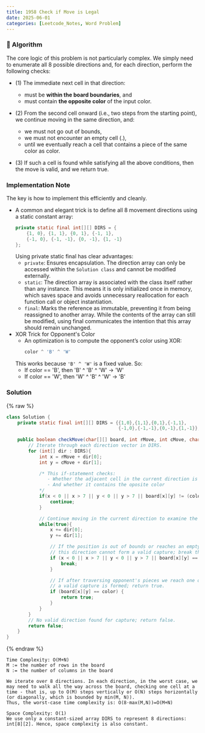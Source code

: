 ```yaml
---
title: 1958 Check if Move is Legal
date: 2025-06-01
categories: [Leetcode_Notes, Word Problem]
---
```


### 📌 Algorithm
The core logic of this problem is not particularly complex. We simply need to enumerate all 8 possible directions and, for each direction, perform the following checks:

- (1) The immediate next cell in that direction:
    - must be **within the board boundaries**, and
    - must contain **the opposite color** of the input color.

- (2) From the second cell onward (i.e., two steps from the starting point), we continue moving in the same direction, and:
    - we must not go out of bounds,
    - we must not encounter an empty cell (.),
    - until we eventually reach a cell that contains a piece of the same color as color.

- (3) If such a cell is found while satisfying all the above conditions, then the move is valid, and we return true.

### Implementation Note
The key is how to implement this efficiently and cleanly.
- A common and elegant trick is to define all 8 movement directions using a static constant array:
    ```java
    private static final int[][] DIRS = {
        {1, 0}, {1, 1}, {0, 1}, {-1, 1},
        {-1, 0}, {-1, -1}, {0, -1}, {1, -1}
    };
    ```
    Using private static final has clear advantages:
    - ```private```: Ensures encapsulation. The direction array can only be accessed within the ```Solution class``` and cannot be modified externally.
    - ```static```: The direction array is associated with the class itself rather than any instance. This means it is only initialized once in memory, which saves space and avoids unnecessary reallocation for each function call or object instantiation.
    - ```final```: Marks the reference as immutable, preventing it from being reassigned to another array. While the contents of the array can still be modified, using final communicates the intention that this array should remain unchanged.
- XOR Trick for Opponent's Color
    - An optimization is to compute the opponent’s color using XOR:
        ```java
        color ^ 'B' ^ 'W'
        ```
    This works because ```'B' ^ 'W'``` is a fixed value. So:
    - If color == 'B', then 'B' ^ 'B' ^ 'W' → 'W'
    - If color == 'W', then 'W' ^ 'B' ^ 'W' → 'B'

### Solution
{% raw %}
```java
class Solution {
    private static final int[][] DIRS = {{1,0},{1,1},{0,1},{-1,1},
                                         {-1,0},{-1,-1},{0,-1},{1,-1}};
       
    public boolean checkMove(char[][] board, int rMove, int cMove, char color) {
        // Iterate through each direction vector in DIRS.
        for (int[] dir : DIRS){
            int x = rMove + dir[0];
            int y = cMove + dir[1];

            /* This if-statement checks:
               - Whether the adjacent cell in the current direction is within the board;
               - And whether it contains the oposite color
            */
            if(x < 0 || x > 7 || y < 0 || y > 7 || board[x][y] != (color ^ 'B' ^ 'W')){
                continue;
            }

            // Continue moving in the current direction to examine the next cells.
            while(true){
                x += dir[0];
                y += dir[1];

                // If the position is out of bounds or reaches an empty cell,
                // this direction cannot form a valid capture; break the loop.
                if (x < 0 || x > 7 || y < 0 || y > 7 || board[x][y] == '.') {
                    break;
                }

                // If after traversing opponent's pieces we reach one of our own,
                // a valid capture is formed; return true.
                if (board[x][y] == color) {
                    return true;
                }
            }
        }
        // No valid direction found for capture; return false.
        return false;
    }
}
```
{% endraw %}

```
Time Complexity: O(M+N)
M := the number of rows in the board
N := the number of columns in the board

We iterate over 8 directions. In each direction, in the worst case, we may need to walk all the way across the board, checking one cell at a time - that is, up to O(M) steps vertically or O(N) steps horizontally (or diagonally, which is bounded by min(M, N)).
Thus, the worst-case time complexity is: O(8⋅max(M,N))=O(M+N)

Space Complexity: O(1)
We use only a constant-sized array DIRS to represent 8 directions: int[8][2]. Hence, space complexity is also constant. 
```